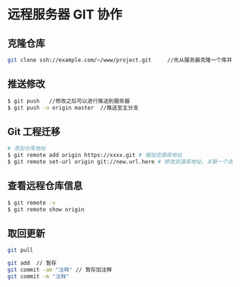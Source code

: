 # 远程服务器 GIT 协作

## 克隆仓库

```bash
git clone ssh://example.com/~/www/project.git     //先从服务器克隆一个库并上传
```

## 推送修改

```bash
$ git push   //修改之后可以进行推送到服务器
$ git push -u origin master  //推送至主分支
```

## Git 工程迁移

```bash
# 添加仓库地址
$ git remote add origin https://xxxx.git # 增加资源库地址
$ git remote set-url origin git://new.url.here # 修改资源库地址，关联一个资源库新地址
```

## 查看远程仓库信息

```sh
$ git remote -v
$ git remote show origin
```

## 取回更新

```bash
git pull
```

```bash
git add  // 暂存
git commit -am "注释" // 暂存加注释
git commit -m "注释"
```

